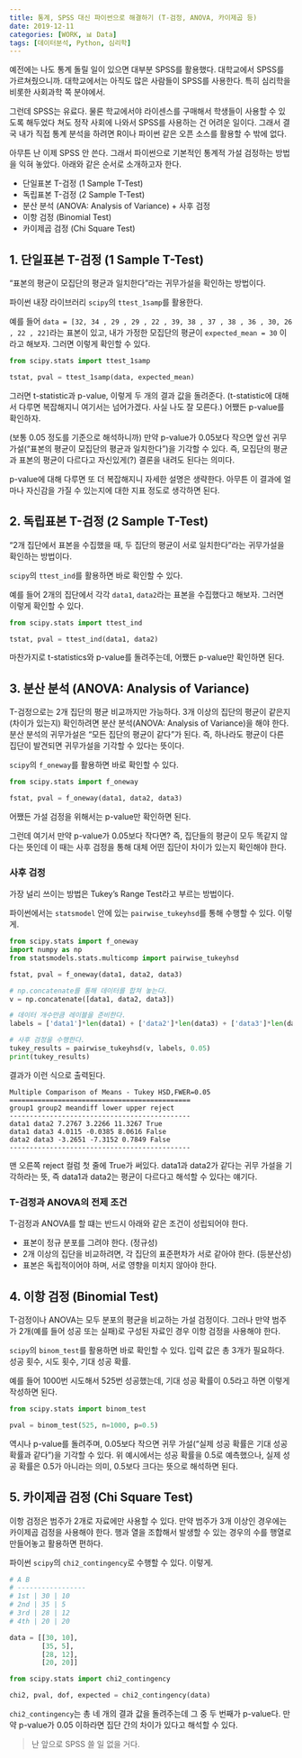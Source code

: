 ```yaml
---
title: 통계, SPSS 대신 파이썬으로 해결하기 (T-검정, ANOVA, 카이제곱 등)
date: 2019-12-11
categories: [WORK, 📊 Data]
tags: [데이터분석, Python, 심리학]
---
```


예전에는 나도 통계 돌릴 일이 있으면 대부분 SPSS를 활용했다. 대학교에서 SPSS를 가르쳐줬으니까. 대학교에서는 아직도 많은 사람들이 SPSS를 사용한다. 특히 심리학을 비롯한 사회과학 쪽 분야에서.

그런데 SPSS는 유료다. 물론 학교에서야 라이센스를 구매해서 학생들이 사용할 수 있도록 해두었다 쳐도 정작 사회에 나와서 SPSS를 사용하는 건 어려운 일이다. 그래서 결국 내가 직접 통계 분석을 하려면 R이나 파이썬 같은 오픈 소스를 활용할 수 밖에 없다.

아무튼 난 이제 SPSS 안 쓴다. 그래서 파이썬으로 기본적인 통계적 가설 검정하는 방법을 익혀 놓았다. 아래와 같은 순서로 소개하고자 한다.

- 단일표본 T-검정 (1 Sample T-Test)
- 독립표본 T-검정 (2 Sample T-Test)
- 분산 분석 (ANOVA: Analysis of Variance) + 사후 검정
- 이항 검정 (Binomial Test)
- 카이제곱 검정 (Chi Square Test)

## 1. 단일표본 T-검정 (1 Sample T-Test)

“표본의 평균이 모집단의 평균과 일치한다”라는 귀무가설을 확인하는 방법이다.

파이썬 내장 라이브러리 `scipy`의 `ttest_1samp`를 활용한다.

예를 들어 `data = [32, 34 , 29 , 29 , 22 , 39, 38 , 37 , 38 , 36 , 30, 26 , 22 , 22]`라는 표본이 있고, 내가 가정한 모집단의 평균이 `expected_mean = 30` 이라고 해보자. 그러면 이렇게 확인할 수 있다.

```python
from scipy.stats import ttest_1samp

tstat, pval = ttest_1samp(data, expected_mean)
```

그러면 t-statistic과 p-value, 이렇게 두 개의 결과 값을 돌려준다. (t-statistic에 대해서 다루면 복잡해지니 여기서는 넘어가겠다. 사실 나도 잘 모른다.) 어쨌든 p-value를 확인하자.

(보통 0.05 정도를 기준으로 해석하니까) 만약 p-value가 0.05보다 작으면 앞선 귀무가설(“표본의 평균이 모집단의 평균과 일치한다”)을 기각할 수 있다. 즉, 모집단의 평균과 표본의 평균이 다르다고 자신있게(?) 결론을 내려도 된다는 의미다.

p-value에 대해 다루면 또 더 복잡해지니 자세한 설명은 생략한다. 아무튼 이 결과에 얼마나 자신감을 가질 수 있는지에 대한 지표 정도로 생각하면 된다.

## 2. 독립표본 T-검정 (2 Sample T-Test)

“2개 집단에서 표본을 수집했을 때, 두 집단의 평균이 서로 일치한다”라는 귀무가설을 확인하는 방법이다.

`scipy`의 `ttest_ind`를 활용하면 바로 확인할 수 있다.

예를 들어 2개의 집단에서 각각 `data1`, `data2`라는 표본을 수집했다고 해보자. 그러면 이렇게 확인할 수 있다.

```python
from scipy.stats import ttest_ind

tstat, pval = ttest_ind(data1, data2)
```

마찬가지로 t-statistics와 p-value를 돌려주는데, 어쨌든 p-value만 확인하면 된다.

## 3. 분산 분석 (ANOVA: Analysis of Variance)

T-검정으로는 2개 집단의 평균 비교까지만 가능하다. 3개 이상의 집단의 평균이 같은지(차이가 있는지) 확인하려면 분산 분석(ANOVA: Analysis of Variance)을 해야 한다. 분산 분석의 귀무가설은 “모든 집단의 평균이 같다”가 된다. 즉, 하나라도 평균이 다른 집단이 발견되면 귀무가설을 기각할 수 있다는 뜻이다.

`scipy`의 `f_oneway`를 활용하면 바로 확인할 수 있다.


```python
from scipy.stats import f_oneway

fstat, pval = f_oneway(data1, data2, data3)
```

어쨌든 가설 검정을 위해서는 p-value만 확인하면 된다.

그런데 여기서 만약 p-value가 0.05보다 작다면? 즉, 집단들의 평균이 모두 똑같지 않다는 뜻인데 이 때는 사후 검정을 통해 대체 어떤 집단이 차이가 있는지 확인해야 한다.

### 사후 검정

가장 널리 쓰이는 방법은 Tukey’s Range Test라고 부르는 방법이다.

파이썬에서는 `statsmodel` 안에 있는 `pairwise_tukeyhsd`를 통해 수행할 수 있다. 이렇게.

```python
from scipy.stats import f_oneway
import numpy as np
from statsmodels.stats.multicomp import pairwise_tukeyhsd

fstat, pval = f_oneway(data1, data2, data3)

# np.concatenate를 통해 데이터를 합쳐 놓는다.
v = np.concatenate([data1, data2, data3])

# 데이터 개수만큼 레이블을 준비한다.
labels = ['data1']*len(data1) + ['data2']*len(data3) + ['data3']*len(data3)

# 사후 검정을 수행한다.
tukey_results = pairwise_tukeyhsd(v, labels, 0.05)
print(tukey_results)
```

결과가 이런 식으로 출력된다.

```
Multiple Comparison of Means - Tukey HSD,FWER=0.05
=============================================
group1 group2 meandiff lower upper reject
---------------------------------------------
data1 data2 7.2767 3.2266 11.3267 True
data1 data3 4.0115 -0.0385 8.0616 False
data2 data3 -3.2651 -7.3152 0.7849 False
---------------------------------------------
```

맨 오른쪽 reject 컬럼 첫 줄에 True가 써있다. data1과 data2가 같다는 귀무 가설을 기각하라는 뜻, 즉 data1과 data2는 평균이 다르다고 해석할 수 있다는 얘기다.

### T-검정과 ANOVA의 전제 조건

T-검정과 ANOVA를 할 떄는 반드시 아래와 같은 조건이 성립되어야 한다.

- 표본이 정규 분포를 그려야 한다. (정규성)
- 2개 이상의 집단을 비교하려면, 각 집단의 표준편차가 서로 같아야 한다. (등분산성)
- 표본은 독립적이어야 하며, 서로 영향을 미치지 않아야 한다.

## 4. 이항 검정 (Binomial Test)

T-검정이나 ANOVA는 모두 분포의 평균을 비교하는 가설 검정이다. 그러나 만약 범주가 2개(예를 들어 성공 또는 실패)로 구성된 자료인 경우 이항 검정을 사용해야 한다.

`scipy`의 `binom_test`를 활용하면 바로 확인할 수 있다. 입력 값은 총 3개가 필요하다. 성공 횟수, 시도 횟수, 기대 성공 확률.

예를 들어 1000번 시도해서 525번 성공했는데, 기대 성공 확률이 0.5라고 하면 이렇게 작성하면 된다.

```python
from scipy.stats import binom_test

pval = binom_test(525, n=1000, p=0.5)
```

역시나 p-value를 돌려주며, 0.05보다 작으면 귀무 가설(“실제 성공 확률은 기대 성공 확률과 같다”)을 기각할 수 있다. 위 예시에서는 성공 확률을 0.5로 예측했으나, 실제 성공 확률은 0.5가 아니라는 의미, 0.5보다 크다는 뜻으로 해석하면 된다.

## 5. 카이제곱 검정 (Chi Square Test)

이항 검정은 범주가 2개로 자료에만 사용할 수 있다. 만약 범주가 3개 이상인 경우에는 카이제곱 검정을 사용해야 한다. 행과 열을 조합해서 발생할 수 있는 경우의 수를 행열로 만들어놓고 활용하면 편하다.

파이썬 `scipy`의 `chi2_contingency`로 수행할 수 있다. 이렇게.

```python
# A B
# -----------------
# 1st | 30 | 10
# 2nd | 35 | 5
# 3rd | 28 | 12
# 4th | 20 | 20

data = [[30, 10],
		[35, 5],
		[28, 12],
		[20, 20]]

from scipy.stats import chi2_contingency

chi2, pval, dof, expected = chi2_contingency(data)
```

`chi2_contingency`는 총 네 개의 결과 값을 돌려주는데 그 중 두 번째가 p-value다. 만약 p-value가 0.05 이하라면 집단 간의 차이가 있다고 해석할 수 있다.

>난 앞으로 SPSS 쓸 일 없을 거다.